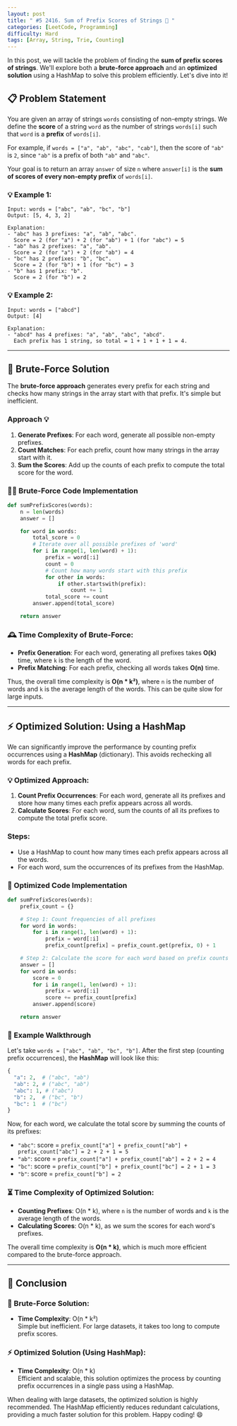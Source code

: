 ```yaml
---
layout: post  
title: " #5 2416. Sum of Prefix Scores of Strings 🚀 " 
categories: [LeetCode, Programming]
difficulty: Hard
tags: [Array, String, Trie, Counting]
---
```



In this post, we will tackle the problem of finding the **sum of prefix scores of strings**. We'll explore both a **brute-force approach** and an **optimized solution** using a HashMap to solve this problem efficiently. Let's dive into it!

## 📋 Problem Statement

You are given an array of strings `words` consisting of non-empty strings. We define the **score** of a string `word` as the number of strings `words[i]` such that `word` is a **prefix** of `words[i]`.

For example, if `words = ["a", "ab", "abc", "cab"]`, then the score of `"ab"` is `2`, since `"ab"` is a prefix of both `"ab"` and `"abc"`.

Your goal is to return an array `answer` of size `n` where `answer[i]` is the **sum of scores of every non-empty prefix** of `words[i]`.

### 💡 Example 1:
```text
Input: words = ["abc", "ab", "bc", "b"]  
Output: [5, 4, 3, 2]

Explanation:
- "abc" has 3 prefixes: "a", "ab", "abc".
  Score = 2 (for "a") + 2 (for "ab") + 1 (for "abc") = 5
- "ab" has 2 prefixes: "a", "ab".
  Score = 2 (for "a") + 2 (for "ab") = 4
- "bc" has 2 prefixes: "b", "bc".
  Score = 2 (for "b") + 1 (for "bc") = 3
- "b" has 1 prefix: "b".
  Score = 2 (for "b") = 2
```

### 💡 Example 2:
```text
Input: words = ["abcd"]
Output: [4]

Explanation:
- "abcd" has 4 prefixes: "a", "ab", "abc", "abcd".
  Each prefix has 1 string, so total = 1 + 1 + 1 + 1 = 4.
```

---

## 🐢 Brute-Force Solution

The **brute-force approach** generates every prefix for each string and checks how many strings in the array start with that prefix. It's simple but inefficient.

### Approach 💡

1. **Generate Prefixes**: For each word, generate all possible non-empty prefixes.
2. **Count Matches**: For each prefix, count how many strings in the array start with it.
3. **Sum the Scores**: Add up the counts of each prefix to compute the total score for the word.

### 🧑‍💻 Brute-Force Code Implementation

```python
def sumPrefixScores(words):
    n = len(words)
    answer = []

    for word in words:
        total_score = 0
        # Iterate over all possible prefixes of 'word'
        for i in range(1, len(word) + 1):
            prefix = word[:i]
            count = 0
            # Count how many words start with this prefix
            for other in words:
                if other.startswith(prefix):
                    count += 1
            total_score += count
        answer.append(total_score)

    return answer
```

### 🕰️ Time Complexity of Brute-Force:

- **Prefix Generation**: For each word, generating all prefixes takes **O(k)** time, where `k` is the length of the word.
- **Prefix Matching**: For each prefix, checking all words takes **O(n)** time.
  
Thus, the overall time complexity is **O(n * k²)**, where `n` is the number of words and `k` is the average length of the words. This can be quite slow for large inputs.

---

## ⚡ Optimized Solution: Using a HashMap

We can significantly improve the performance by counting prefix occurrences using a **HashMap** (dictionary). This avoids rechecking all words for each prefix.

### 💡 Optimized Approach:

1. **Count Prefix Occurrences**: For each word, generate all its prefixes and store how many times each prefix appears across all words.
2. **Calculate Scores**: For each word, sum the counts of all its prefixes to compute the total prefix score.

### Steps:
- Use a HashMap to count how many times each prefix appears across all the words.
- For each word, sum the occurrences of its prefixes from the HashMap.

### 🚀 Optimized Code Implementation

```python
def sumPrefixScores(words):
    prefix_count = {}

    # Step 1: Count frequencies of all prefixes
    for word in words:
        for i in range(1, len(word) + 1):
            prefix = word[:i]
            prefix_count[prefix] = prefix_count.get(prefix, 0) + 1

    # Step 2: Calculate the score for each word based on prefix counts
    answer = []
    for word in words:
        score = 0
        for i in range(1, len(word) + 1):
            prefix = word[:i]
            score += prefix_count[prefix]
        answer.append(score)

    return answer
```

### 📝 Example Walkthrough

Let's take `words = ["abc", "ab", "bc", "b"]`. After the first step (counting prefix occurrences), the **HashMap** will look like this:

```python
{
  "a": 2,  # ("abc", "ab")
  "ab": 2, # ("abc", "ab")
  "abc": 1, # ("abc")
  "b": 2,  # ("bc", "b")
  "bc": 1  # ("bc")
}
```

Now, for each word, we calculate the total score by summing the counts of its prefixes:

- `"abc"`: score = `prefix_count["a"] + prefix_count["ab"] + prefix_count["abc"] = 2 + 2 + 1 = 5`
- `"ab"`: score = `prefix_count["a"] + prefix_count["ab"] = 2 + 2 = 4`
- `"bc"`: score = `prefix_count["b"] + prefix_count["bc"] = 2 + 1 = 3`
- `"b"`: score = `prefix_count["b"] = 2`

### ⏳ Time Complexity of Optimized Solution:

- **Counting Prefixes**: O(n * k), where `n` is the number of words and `k` is the average length of the words.
- **Calculating Scores**: O(n * k), as we sum the scores for each word's prefixes.

The overall time complexity is **O(n * k)**, which is much more efficient compared to the brute-force approach.

---

## 📝 Conclusion

### 🐢 Brute-Force Solution:
- **Time Complexity**: O(n * k²)  
  Simple but inefficient. For large datasets, it takes too long to compute prefix scores.

### ⚡ Optimized Solution (Using HashMap):
- **Time Complexity**: O(n * k)  
  Efficient and scalable, this solution optimizes the process by counting prefix occurrences in a single pass using a HashMap.

When dealing with large datasets, the optimized solution is highly recommended. The HashMap efficiently reduces redundant calculations, providing a much faster solution for this problem. Happy coding! 😄



